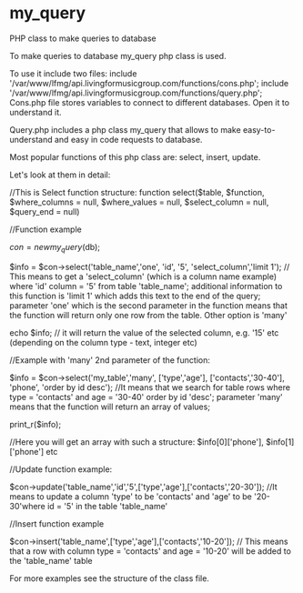 # my_query
PHP class to make queries to database

To make queries to database my_query php class is used.

To use it include two files:
include '/var/www/lfmg/api.livingformusicgroup.com/functions/cons.php';
include '/var/www/lfmg/api.livingformusicgroup.com/functions/query.php';
Cons.php file stores variables to connect to different databases. Open it to understand it.

Query.php includes a php class my_query that allows to make easy-to-understand and easy in code requests to database.

Most popular functions of this php class are: select, insert, update.

Let's look at them in detail:

//This is Select function structure: function select($table, $function, $where_columns = null, $where_values = null, $select_column = null, $query_end = null)

//Function example

$con = new my_query($db);

$info = $con->select('table_name','one', 'id', '5', 'select_column','limit 1'); // This means to get a 'select_column' (which is a column name example) where 'id' column = '5' from table 'table_name'; additional information to this function is 'limit 1' which adds this text to the end of the query;  parameter 'one' which is the second parameter in the function means that the function will return only one row from the table. Other option is 'many'

echo $info; //  it will return the value of the selected column, e.g. '15' etc (depending on the column type - text, integer etc)

//Example with 'many' 2nd parameter of the function:

$info = $con->select('my_table','many', ['type','age'], ['contacts','30-40'], 'phone', 'order by id desc'); //It means that we search for table rows where type = 'contacts' and age = '30-40' order by id 'desc'; parameter 'many' means that the function will return an array of values;

print_r($info);

//Here you will get an array with such a structure: $info[0]['phone'], $info[1]['phone'] etc

//Update function example:

$con->update('table_name','id','5',['type','age'],['contacts','20-30']); //It means to update a column 'type' to be 'contacts' and 'age' to be '20-30'where id = '5' in the table 'table_name'

//Insert function example

$con->insert('table_name',['type','age'],['contacts','10-20']); // This means that a row with column type = 'contacts' and age = '10-20' will be added to the 'table_name' table

For more examples see the structure of the class file.
